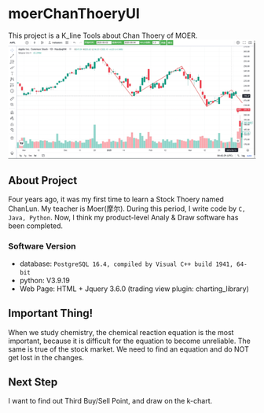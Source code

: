 # moerChanThoeryUI
This project is a K_line Tools about Chan Thoery of MOER. 
![](./images/moer_1d.png)

## About Project
 Four years ago, it was my first time to learn a Stock Thoery named ChanLun. My teacher is Moer(摩尔).
 During this period, I write code by `C, Java, Python`. Now, I think my product-level Analy & Draw software has been completed.
### Software Version
 - database: `PostgreSQL 16.4, compiled by Visual C++ build 1941, 64-bit`
 - python: V3.9.19
 - Web Page: HTML + Jquery 3.6.0 (trading view plugin: charting_library)

## Important Thing!
 When we study chemistry, the chemical reaction equation is the most important, because it is difficult for the equation to become unreliable. 
 The same is true of the stock market. We need to find an equation and do NOT get lost in the changes.
 
## Next Step
 I want to find out Third Buy/Sell Point, and draw on the k-chart.